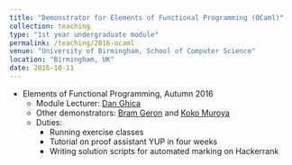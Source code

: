 ```yaml
---	
title: "Demonstrator for Elements of Functional Programming (OCaml)"		
collection: teaching		
type: "1st year undergraduate module"		
permalink: /teaching/2016-ocaml
venue: "University of Birmingham, School of Computer Science"		
location: "Birmingham, UK"
date: 2016-10-11	
---	
```

 				
* Elements of Functional Programming, Autumn 2016 		
   * Module Lecturer: [Dan Ghica](http://www.cs.bham.ac.uk/~drg/) 		
   * Other demonstrators: [Bram Geron](https://bram.xyz/blog/) and [Koko Muroya](http://www.cs.bham.ac.uk/~kxm538/)		
   * Duties: 
     * Running exercise classes
     * Tutorial on proof assistant YUP in four weeks 
     * Writing solution scripts for automated marking on Hackerrank
